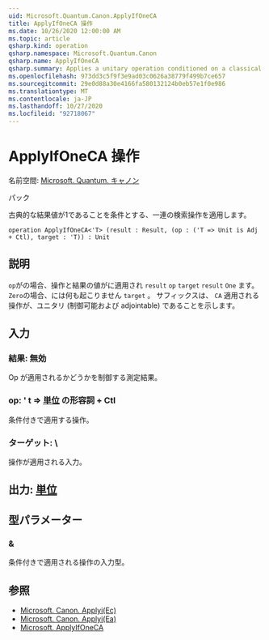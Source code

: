 ```yaml
---
uid: Microsoft.Quantum.Canon.ApplyIfOneCA
title: ApplyIfOneCA 操作
ms.date: 10/26/2020 12:00:00 AM
ms.topic: article
qsharp.kind: operation
qsharp.namespace: Microsoft.Quantum.Canon
qsharp.name: ApplyIfOneCA
qsharp.summary: Applies a unitary operation conditioned on a classical result value being one.
ms.openlocfilehash: 973dd3c5f9f3e9ad03c0626a38779f499b7ce657
ms.sourcegitcommit: 29e0d88a30e4166fa580132124b0eb57e1f0e986
ms.translationtype: MT
ms.contentlocale: ja-JP
ms.lasthandoff: 10/27/2020
ms.locfileid: "92718067"
---
```

# <a name="applyifoneca-operation"></a>ApplyIfOneCA 操作

名前空間: [Microsoft. Quantum. キャノン](xref:Microsoft.Quantum.Canon)

パック [](https://nuget.org/packages/)


古典的な結果値が1であることを条件とする、一連の検索操作を適用します。

```qsharp
operation ApplyIfOneCA<'T> (result : Result, (op : ('T => Unit is Adj + Ctl), target : 'T)) : Unit
```


## <a name="description"></a>説明

`op`がの場合、操作と結果の値がに適用され `result` `op` `target` `result` `One` ます。 `Zero`の場合、には何も起こりません `target` 。
サフィックスは、 `CA` 適用される操作が、ユニタリ (制御可能および adjointable) であることを示します。

## <a name="input"></a>入力

### <a name="result--__invalidresult__"></a>結果: __無効 <Result>__

Op が適用されるかどうかを制御する測定結果。


### <a name="op--t--unit-adj--ctl"></a>op: ' t => [単位](xref:microsoft.quantum.lang-ref.unit) の形容詞 + Ctl

条件付きで適用する操作。


### <a name="target--t"></a>ターゲット: \

操作が適用される入力。



## <a name="output--unit"></a>出力: [単位](xref:microsoft.quantum.lang-ref.unit)



## <a name="type-parameters"></a>型パラメーター

### <a name="t"></a>&

条件付きで適用される操作の入力型。

## <a name="see-also"></a>参照

- [Microsoft. Canon. Applyi(Ec)](xref:Microsoft.Quantum.Canon.ApplyIfOneC)
- [Microsoft. Canon. Applyi(Ea)](xref:Microsoft.Quantum.Canon.ApplyIfOneA)
- [Microsoft. ApplyIfOneCA](xref:Microsoft.Quantum.Canon.ApplyIfOneCA)